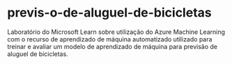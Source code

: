 # previs-o-de-aluguel-de-bicicletas
Laboratório do Microsoft Learn sobre utilização do Azure Machine Learning com o recurso de aprendizado de máquina automatizado utilizado para treinar e avaliar um modelo de aprendizado de máquina para previsão de aluguel de bicicletas.
